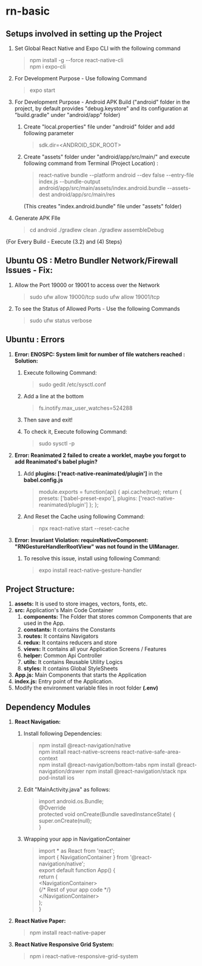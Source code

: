 # rn-basic

## Setups involved in setting up the Project
1) Set Global React Native and Expo CLI with the following command
    > npm install -g --force react-native-cli\
    > npm i expo-cli 

2) For Development Purpose - Use following Command
    > expo start

3) For Development Purpose - Android APK Build
    ("android" folder in the project, by default provides "debug.keystore" and its configuration 
    at "build.gradle" under "android/app" folder)

    1)  Create "local.properties" file under "android" folder and add following parameter
        > sdk.dir=<ANDROID_SDK_ROOT>

    2)  Create "assets" folder under "android/app/src/main/" and execute following command from
        Terminal (Project Location) :
        > react-native bundle --platform android --dev false --entry-file index.js --bundle-output android/app/src/main/assets/index.android.bundle --assets-dest android/app/src/main/res

        (This creates "index.android.bundle" file under "assets" folder)

4) Generate APK FIle
    > cd android
    > ./gradlew clean
    > ./gradlew assembleDebug

{For Every Build - Execute (3.2) and (4) Steps}

## Ubuntu OS : Metro Bundler Network/Firewall Issues - Fix:

1) Allow the Port 19000 or 19001 to access over the Network
    > sudo ufw allow 19000/tcp
    > sudo ufw allow 19001/tcp

2) To see the Status of Allowed Ports - Use the following Commands 
    > sudo ufw status verbose

## Ubuntu : Errors
1) **Error: ENOSPC: System limit for number of file watchers reached :**
**Solution:**
    1) Execute following Command:
        > sudo gedit /etc/sysctl.conf

    2) Add a line at the bottom
        > fs.inotify.max_user_watches=524288

    3) Then save and exit!

    4) To check it, Execute following Command:
        > sudo sysctl -p
        
2) **Error: Reanimated 2 failed to create a worklet, maybe you forgot to add Reanimated's babel plugin?**
    1) Add **plugins: ['react-native-reanimated/plugin']** in the **babel.config.js**
        > module.exports = function(api) {
        >   api.cache(true);
        >   return {
        >       presets: ['babel-preset-expo'],
        >       plugins: ['react-native-reanimated/plugin']
        >   };
        > };
    2) And Reset the Cache using following Command:
        > npx react-native start --reset-cache 
3) **Error: Invariant Violation: requireNativeComponent: "RNGestureHandlerRootView" was not found in the UIManager.**
    1) To resolve this issue, install using following Command:
        > expo install react-native-gesture-handler

## Project Structure:

1) **assets:** It is used to store images, vectors, fonts, etc.
2) **src:** Application's Main Code Container
    1) **components:** The Folder that stores common Components that are used in the App.
    2) **constants:** It contains the Constants
    3) **routes:** It contains Navigators
    4) **redux:** It contains reducers and store
    5) **views:** It contains all your Application Screens / Features
    6) **helper:** Common Api Controller
    7) **utils:** It contains Reusable Utility Logics
    8) **styles:** It contains Global StyleSheets
3) **App.js:** Main Components that starts the Application
4) **index.js:** Entry point of the Application.
5) Modify the environment variable files in root folder **(.env)**

## Dependency Modules
1) **React Navigation:** 

    1) Install following Dependencies:
        > npm install @react-navigation/native\
        > npm install react-native-screens react-native-safe-area-context\
        > npm install @react-navigation/bottom-tabs
        > npm install @react-navigation/drawer
        > npm install @react-navigation/stack
        > npx pod-install ios

    2) Edit "MainActivity.java" as follows:
        > import android.os.Bundle;\
        > @Override\
        > protected void onCreate(Bundle savedInstanceState) {\
        > super.onCreate(null);\
        > }
    3) Wrapping your app in NavigationContainer
        > import * as React from 'react';\
        > import { NavigationContainer } from '@react-navigation/native';\
        > export default function App() {\
        > return (\
        > &lt;NavigationContainer&gt;\
        > {/* Rest of your app code */}\
        > &lt;/NavigationContainer&gt;\
        > );\
        > }
2) **React Native Paper:**
    > npm install react-native-paper
3) **React Native Responsive Grid System:**
    > npm i react-native-responsive-grid-system
